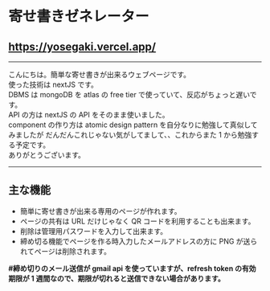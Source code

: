 # 寄せ書きゼネレーター

## https://yosegaki.vercel.app/

---

こんにちは。簡単な寄せ書きが出来るウェブページです。  
使った技術は nextJS です。  
DBMS は mongoDB を atlas の free tier で使っていて、反応がちょっと遅いです。  
API の方は nextJS の API をそのまま使いました。  
component の作り方は atomic design pattern を自分なりに勉強して真似してみましたが
だんだんこれじゃない気がしてまして、、これからまた 1 から勉強する予定です。  
ありがとうございます。

---

## 主な機能

- 簡単に寄せ書きが出来る専用のページが作れます。
- ページの共有は URL だけじゃなく QR コードを利用することも出来ます。
- 削除は管理用パスワードを入力して出来ます。
- 締め切る機能でページを作る時入力したメールアドレスの方に PNG が送られてページは削除されます。

**#締め切りのメール送信が gmail api を使っていますが、refresh token の有効期限が 1 週間なので、期限が切れると送信できない場合があります。**
